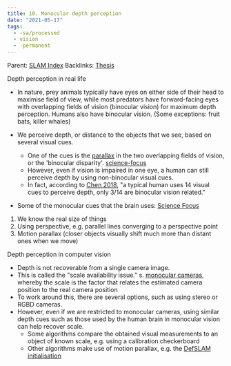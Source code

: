 ```yaml
---
title: 10. Monocular depth perception
date: "2021-05-17"
tags:
  - -sa/processed
  - vision
  - -permanent
---
```


Parent: [SLAM Index](slam-index.md)
Backlinks: [Thesis](thesis.md)

Depth perception in real life

*   In nature, prey animals typically have eyes on either side of their head to maximise field of view, while most predators have forward-facing eyes with overlapping fields of vision (binocular vision) for maximum depth perception. Humans also have binocular vision.
    (Some exceptions: fruit bats, killer whales)
    
*   We perceive depth, or distance to the objects that we see, based on several visual cues.
    *   One of the cues is the [parallax](parallax.md) in the two overlapping fields of vision, or the 'binocular disparity'. [science-focus](science-focus.md)
    *   However, even if vision is impaired in one eye, a human can still perceive depth by using non-binocular visual cues.
    *   In fact, according to [Chen 2018](chen-2018.md), "a typical human uses 14 visual cues to perceive depth, only 3/14 are binocular vision related."
*   Some of the monocular cues that the brain uses: [Science Focus](science-focus.md)

1.  We know the real size of things
2.  Using perspective, e.g. parallel lines converging to a perspective point
3.  Motion parallax (closer objects visually shift much more than distant ones when we move)

Depth perception in computer vision

*   Depth is not recoverable from a single camera image.
*   This is called the "scale availability issue." s. [monocular cameras](monocular-cameras.md), whereby the scale is the factor that relates the estimated camera position to the real camera position
*   To work around this, there are several options, such as using stereo or RGBD cameras.
*   However, even if we are restricted to monocular cameras, using similar depth cues such as those used by the human brain in monocular vision can help recover scale.
    *   Some algorithms compare the obtained visual measurements to an object of known scale, e.g. using a calibration checkerboard
    *   Other algorithms make use of motion parallax, e.g. the [DefSLAM initialisation](defslam-initialisation.md)

